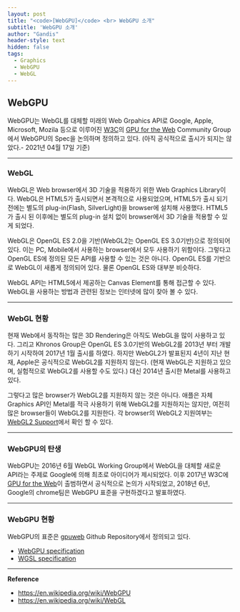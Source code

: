 ```yaml
---
layout: post
title: "<code>[WebGPU]</code> <br> WebGPU 소개"
subtitle: 'WebGPU 소개'
author: "Gandis"
header-style: text
hidden: false
tags:
  - Graphics
  - WebGPU
  - WebGL
---
```

## **WebGPU**
WebGPU는 WebGL를 대체할 미래의 Web Grpahics API로 Google, Apple, Microsoft, Mozila 등으로 이루어진 [W3C](https://en.wikipedia.org/wiki/World_Wide_Web_Consortium)의 [GPU for the Web](https://www.w3.org/community/gpu/) Community Group에서 WebGPU의 Spec을 논의하며 정의하고 있다. (아직 공식적으로 출시가 되지는 않았다.- 2021년 04월 17일 기준)

---

### **WebGL**
WebGL은 Web browser에서 3D 기술을 적용하기 위한 Web Graphics Library이다. WebGL은 HTML5가 출시되면서 본격적으로 사용되었으며, HTML5가 출시 되기 전에는 별도의 plug-in(Flash, SilverLight)을 browser에 설치해 사용했다. HTML5가 출시 된 이후에는 별도의 plug-in 설치 없이 browser에서 3D 기술을 적용할 수 있게 되었다.

WebGL은 OpenGL ES 2.0을 기반(WebGL2는 OpenGL ES 3.0기반)으로 정의되어 있다. 이는 PC, Mobile에서 사용하는 browser에서 모두 사용하기 위함이다. 그렇다고 OpenGL ES에 정의된 모든 API를 사용할 수 있는 것은 아니다. OpenGL ES를 기반으로 WebGL이 새롭게 정의되어 있다. 물론 OpenGL ES와 대부분 비슷하다.

WebGL API는 HTML5에서 제공하는 Canvas Element를 통해 접근할 수 있다. WebGL을 사용하는 방법과 관련된 정보는 인터넷에 많이 찾아 볼 수 있다.

---

### **WebGL 현황**
현재 Web에서 동작하는 많은 3D Rendering은 아직도 WebGL을 많이 사용하고 있다. 그리고 Khronos Group은 OpenGL ES 3.0기반의 WebGL2를 2013년 부터 개발하기 시작하여 2017년 1월 출시를 하였다. 하지만 WebGL2가 발표된지 4년이 지난 현재, Apple은 공식적으로 WebGL2를 지원하지 않는다. (현재 WebGL은 지원하고 있으며, 실험적으로 WebGL2를 사용할 수도 있다.) 대신 2014년 출시한 Metal를 사용하고 있다. 

그렇다고 많은 browser가 WebGL2를 지원하지 않는 것은 아니다. 애플은 자체 Graphics API인 Metal를 적극 사용하기 위해 WebGL2를 지원하지는 않지만, 여전히 많은 browser들이 WebGL2를 지원한다. 각 browser의 WebGL2 지원여부는 [WebGL2 Support](https://caniuse.com/webgl2)에서 확인 할 수 있다.

---

### **WebGPU의 탄생**
WebGPU는 2016년 6월 WebGL Working Group에서 WebGL을 대체할 새로운 API라는 주제로 Google에 의해 최초로 아이디어가 제시되었다. 이후 2017년 W3C에 [GPU for the Web](https://www.w3.org/community/gpu/)이 출범하면서 공식적으로 논의가 시작되었고, 2018년 6년, Google의 chrome팀은 WebGPU 표준을 구현하겠다고 발표하였다.

---

### **WebGPU 현황**
WebGPU의 표준은 [gpuweb](https://github.com/gpuweb/gpuweb) Github Repository에서 정의되고 있다.
 - [WebGPU specification](https://gpuweb.github.io/gpuweb/)
 - [WGSL specification](https://gpuweb.github.io/gpuweb/wgsl/)

---

**Reference**
 - https://en.wikipedia.org/wiki/WebGPU
 - https://en.wikipedia.org/wiki/WebGL
